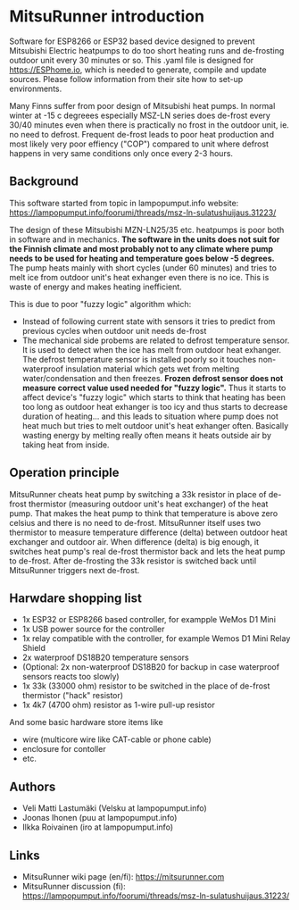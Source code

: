 # MitsuRunner introduction
Software for ESP8266 or ESP32 based device designed to prevent Mitsubishi Electric heatpumps to do too short heating runs and de-frosting outdoor unit every 30 minutes or so. This .yaml file is designed for https://ESPhome.io, which is needed to generate, compile and update sources. Please follow information from their site how to set-up environments.

Many Finns suffer from poor design of Mitsubishi heat pumps. In normal winter at -15 c degreees especially MSZ-LN series does de-frost every 30/40 minutes even when there is practically no frost in the outdoor unit, ie. no need to defrost. Frequent de-frost leads to poor heat production and most likely very poor effiency ("COP") compared to unit where defrost happens in very same conditions only once every 2-3 hours. 

## Background
This software started from topic in lampopumput.info website: https://lampopumput.info/foorumi/threads/msz-ln-sulatushuijaus.31223/ 

The design of these Mitsubishi MZN-LN25/35 etc. heatpumps is poor both in software and in mechanics. **The software in the units does not suit for the Finnish climate and most probably not to any climate where pump needs to be used for heating and temperature goes below -5 degrees.** The pump heats mainly with short cycles (under 60 minutes) and tries to melt ice from outdoor unit's heat exhanger even there is no ice. This is waste of energy and makes heating inefficient. 

This is due to poor "fuzzy logic" algorithm which: 
- Instead of following current state with sensors it tries to predict from previous cycles when outdoor unit needs de-frost 
- The mechanical side probems are related to defrost temperature sensor. It is used to detect when the ice has melt from outdoor heat exhanger. The defrost temperature sensor is installed poorly so it touches non-waterproof insulation material which gets wet from melting water/condensation and then freezes. **Frozen defrost sensor does not measure correct value used needed for "fuzzy logic".** Thus it starts to affect device's "fuzzy logic" which starts to think that heating has been too long as outdoor heat exhanger is too icy and thus starts to decrease duration of heating... and this leads to situation where pump does not heat much but tries to melt outdoor unit's heat exhanger often. Basically wasting energy by melting really often means it heats outside air by taking heat from inside. 

## Operation principle
MitsuRunner cheats heat pump by switching a 33k resistor in place of de-frost thermistor (measuring outdoor unit's heat exchanger) of the heat pump. That makes the heat pump to think that temperature is above zero celsius and there is no need to de-frost. MitsuRunner itself uses two thermistor to measure temperature difference (delta) between outdoor heat exchanger and outdoor air. When difference (delta) is big enough, it switches heat pump's real de-frost thermistor back and lets the heat pump to de-frost. After de-frosting the 33k resistor is switched back until MitsuRunner triggers next de-frost.

## Harwdare shopping list
- 1x ESP32 or ESP8266 based controller, for exampple WeMos D1 Mini
- 1x USB power source for the controller
- 1x relay compatible with the controller, for example Wemos D1 Mini Relay Shield
- 2x waterproof DS18B20 temperature sensors
- (Optional: 2x non-waterproof DS18B20 for backup in case waterproof sensors reacts too slowly)
- 1x 33k (33000 ohm) resistor to be switched in the place of de-frost thermistor ("hack" resistor)
- 1x 4k7 (4700 ohm) resistor as 1-wire pull-up resistor

And some basic hardware store items like 
- wire (multicore wire like CAT-cable or phone cable)
- enclosure for contoller
- etc.

## Authors
- Veli Matti Lastumäki (Velsku at lampopumput.info)
- Joonas Ihonen (puu at lampopumput.info)
- Ilkka Roivainen (iro at lampopumput.info)

## Links
- MitsuRunner wiki page (en/fi): https://mitsurunner.com
- MitsuRunner discussion (fi): https://lampopumput.info/foorumi/threads/msz-ln-sulatushuijaus.31223/
